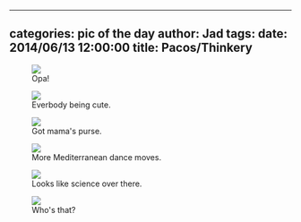 
---
categories: pic of the day
author: Jad
tags: 
date: 2014/06/13 12:00:00
title: Pacos/Thinkery
---

<figure>
<img src="/img/2014/06/13/img_20140613_145820996_medium.jpg" />
<figcaption>Opa!</figcaption>
</figure>
<figure>
<img src="/img/2014/06/13/img_20140613_145819178_medium.jpg" />
<figcaption>Everbody being cute.</figcaption>
</figure>
<figure>
<img src="/img/2014/06/13/img_20140613_145219926_medium.jpg" />
<figcaption>Got mama's purse.</figcaption>
</figure>
<figure>
<img src="/img/2014/06/13/img_20140613150711_medium.jpg" />
<figcaption>More Mediterranean  dance moves.</figcaption>
</figure>
<figure>
<img src="/img/2014/06/13/img_20140613_163605519_hdr_medium.jpg" />
<figcaption>Looks like science over there.</figcaption>
</figure>
<figure>
<img src="/img/2014/06/13/img_20140613164802_medium.jpg" />
<figcaption>Who's that?</figcaption>
</figure>

